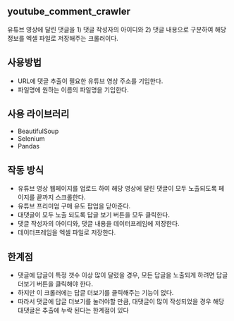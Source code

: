 ## youtube_comment_crawler
유튜브 영상에 달린 댓글을 1) 댓글 작성자의 아이디와 2) 댓글 내용으로 구분하여 해당 정보를 엑셀 파일로 저장해주는 크롤러이다.

## 사용방법
- URL에 댓글 추출이 필요한 유튜브 영상 주소를 기입한다.
- 파일명에 원하는 이름의 파일명을 기입한다.

## 사용 라이브러리
- BeautifulSoup
- Selenium
- Pandas

## 작동 방식
- 유튜브 영상 웹페이지를 업로드 하여 해당 영상에 달린 댓글이 모두 노출되도록 페이지를 끝까지 스크롤한다. 
- 유튜브 프리미엄 구매 유도 팝업을 닫아준다.
- 대댓글이 모두 노출 되도록 답글 보기 버튼을 모두 클릭한다.
- 댓글 작성자의 아이디와, 댓글 내용을 데이터프레임에 저장한다. 
- 데이터프레임을 엑셀 파일로 저장한다. 

## 한계점
- 댓글에 답글이 특정 갯수 이상 많이 달렸을 경우, 모든 답글을 노출되게 하려면 답글 더보기 버튼을 클릭해야 한다.
- 하지만 이 크롤러에는 답글 더보기를 클릭해주는 기능이 없다.
- 따라서 댓글에 답글 더보기를 눌러야할 만큼, 대댓글이 많이 작성되었을 경우 해당 대댓글은 추출에 누락 된다는 한계점이 있다
